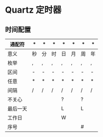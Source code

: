 # Quartz 定时器  

## 时间配置  

通配符|\*|\*|\*|\*|\*|\*|\*
-|-|-|-|-|-|-|-
意义|秒|分|时|日|月|周|年  
枚举|,|,|,|,|,|,|,  
区间|-|-|-|-|-|-|-
任意|\*|\*|\*|\*|\*|\*|\*
间隔|/|/|/|/|/|/|/
不关心||||?||?|
最后一天||||L||L|
工作日||||W|||
序号||||||#|
